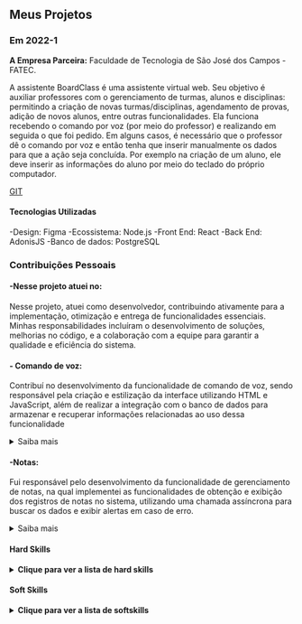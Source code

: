 
## Meus Projetos

### Em 2022-1
**A Empresa Parceira:**  Faculdade de Tecnologia de São José dos Campos - FATEC.

A assistente BoardClass é uma assistente virtual web. Seu objetivo é auxiliar professores com o gerenciamento de turmas, alunos e disciplinas: permitindo a criação de novas turmas/disciplinas, agendamento de provas, adição de novos alunos, entre outras funcionalidades.
Ela funciona recebendo o comando por voz (por meio do professor) e realizando em seguida o que foi pedido. Em alguns casos, é necessário que o professor dê o comando por voz e então tenha que inserir manualmente os dados para que a ação seja concluída. Por exemplo na criação de um aluno, ele deve inserir as informações do aluno por meio do teclado do próprio computador.


[GIT](https://github.com/joaovtmarques/assistente_virtual_boardclass)

#### Tecnologias Utilizadas

-Design: Figma
-Ecossistema: Node.js
-Front End: React
-Back End: AdonisJS
-Banco de dados: PostgreSQL

### Contribuições Pessoais

#### -Nesse projeto atuei no:

Nesse projeto, atuei como desenvolvedor, contribuindo ativamente para a implementação, otimização e entrega de funcionalidades essenciais. Minhas responsabilidades incluíram o desenvolvimento de soluções, melhorias no código, e a colaboração com a equipe para garantir a qualidade e eficiência do sistema.


#### - Comando de voz:
Contribuí no desenvolvimento da funcionalidade de comando de voz, sendo responsável pela criação e estilização da interface utilizando HTML e JavaScript, além de realizar a integração com o banco de dados para armazenar e recuperar informações relacionadas ao uso dessa funcionalidade

<details>  
<summary> Saiba mais </summary>

  ![Captura de tela 2024-05-26 175302](https://github.com/lucianonps/bertoti/blob/main/portifolio-bd/1sem/co-api.png)

A imagem acima mostra a tela de comando de voz, que contém um botão para iniciar o reconhecimento de voz. A partir dos comandos falados, o sistema é capaz de realizar ações específicas, como redirecionar o usuário para a tela correspondente ao comando e transcrever todo o conteúdo falado, exibindo-o na interface em tempo real

##
```js
<children>
window.addEventListener('DOMContentLoaded', function() {
            var speakBtn = document.querySelector('#speakBtn');
            var resultSpeaker = document.querySelector('#resultSpeak');
            // testa se o navegador suporta o reconhecimento de voz
            if (window.SpeechRecognition || window.webkitSpeechRecognition) {
                // captura a voz
                var SpeechRecognition = SpeechRecognition || webkitSpeechRecognition;
                var recognition = new SpeechRecognition();
                // inicia reconhecimento
                speakBtn.addEventListener('click', function(evt) {
                    recognition.start();
                }, false);
                // resultado do reconhecimento
                recognition.addEventListener('result', function(evt) {
                    var resultSpeak = evt.results[0][0].transcript;
                    console.log(resultSpeak);
                    resultSpeaker.innerHTML = resultSpeak;
                    if (resultSpeak.match(/buscar por/)) {
                        resultSpeaker.innerHTML = 'Redirecionando...';
                        setTimeout(function() {
                            var resultado = resultSpeak.split('buscar por');
                            window.location.href = 'https://www.google.com.br/search?q=' + resultado[1];
                        }, 2000);
                    }
                    // window.location.href = 'http://' + result;
                }, false);
            } else {
                alert('Este navegador não suporta esta funcionalidade ainda!');
            }
        }, false);
 </children>
```

Ao clicar no botão associado, o reconhecimento de voz é iniciado, capturando o comando falado pelo usuário. A função processa o comando reconhecido, exibindo o texto capturado na tela e verificando se ele contém a palavra-chave "buscar por". Caso a palavra-chave seja detectada, o sistema redireciona o usuário para uma busca no Google com base no termo informado. Se o navegador não oferecer suporte ao reconhecimento de voz, uma mensagem alerta o usuário sobre a incompatibilidade.

```html
<children>
<html lang="pt-br">
<head>
    <meta charset="UTF-8">
    <meta name="viewport" content="width=device-width, initial-scale=1.0">
    <title>Speech Recognition App</title>
    <!-- BOOTSTRAP -->
    <link rel="stylesheet" href="https://maxcdn.bootstrapcdn.com/bootstrap/3.3.6/css/bootstrap.min.css">
</head>
<body>
    <div class="container">
        <div class="row">
            <div class="col-sm-12">
                <p>fale e vai aparecer na tela </p>
                <p>É necessário ter um microfone.</p>
            </div>
        </div>
        <button class="btn btn-success btn-lg" id="speakBtn">Falar</button>
        <div id="resultSpeak">Retorno</div>
    </div>
 </children>
```
Implementei uma interface para captura de comandos de voz, utilizando HTML e Bootstrap para criar um layout responsivo e intuitivo. A funcionalidade inclui um botão que inicia o reconhecimento de voz e uma área de exibição dinâmica para mostrar o texto transcrito em tempo real.

</details>



#### -Notas: 
Fui responsável pelo desenvolvimento da funcionalidade de gerenciamento de notas, na qual implementei as funcionalidades de obtenção e exibição dos registros de notas no sistema, utilizando uma chamada assíncrona para buscar os dados e exibir alertas em caso de erro.

<details>  
<summary> Saiba mais </summary>
  
##
```js
export const Note = () => {
  const [notes, setNotes] = useState([]);
  const [alert, setAlert] = useState({
    type: "warning",
    text: "alert message",
    show: false,
  });

  useEffect(() => {
    const getNotes = async () => {
      try {
        const notes = await api.get("notes", {});

        setNotes(notes.data.notes);
      } catch (e) {
        onShowAlert("warning", 12);
      }
    };

    getNotes();
  }, []);

  function onCloseAlert(help) {
    setAlert({
      type: "",
      text: "",
      show: false,
    });
  }

  function onShowAlert(type, index) {
    setAlert({
      type: type,
      text: Globals.messages[index].message,
      show: true,
    });
  }

```
A função Note() é responsável por gerenciar a exibição e manipulação das notas no sistema. Ela realiza uma consulta à API para obter as notas, que são então armazenadas no estado notes e exibidas na interface. Caso ocorra algum erro durante a obtenção das notas, um alerta é exibido ao usuário com uma mensagem informando sobre o problema. A funcionalidade permite que as notas sejam carregadas dinamicamente e fornece feedback ao usuário em caso de falhas na operação

##

</details>

#### Hard Skills
<details>
  <summary><b>Clique para ver a lista de hard skills</b></summary>
  <br>
  <table align="center">
    <tr>
      <th width="300px">Tecnologia/Metodologia</th>
      <th width="300px">Classificação</th>
    </tr>
    <tr>
      <td>Node.js</td>
      <td>★★★★★★★★☆☆</td>
    </tr>
    <tr>
      <td>React</td>
      <td>★★★★★★★★☆☆</td>
    </tr>
    <tr>
      <td>AdonisJS</td>
      <td>★★★★★★★☆☆☆</td>
    </tr>
    <tr>
      <td>PostgreSQL</td>
      <td>★★★★★★☆☆☆☆</td>
    </tr>
    <tr>
      <td>FIGMA</td>
      <td>★★★★★★★★★☆</td>
    </tr>
  </table>
</details>

#### Soft Skills
<details>
  <summary><b>Clique para ver a lista de softskills</b></summary>
  <br>
  <table align="center">
    <tr>
      <th width="300px">Tecnologia/Metodologia</th>
      <th width="300px">Classificação</th>
    </tr>
    <tr>
      <td>Comunicação</td>
      <td>★★★★★★☆☆☆☆</td>
    </tr>
    <tr>
      <td>Responsabilidade</td>
      <td>★★★★★★★★☆☆</td>
    </tr>
    <tr>
      <td>Trabalho em Equipe</td>
      <td>★★★★★★★☆☆☆</td>
    </tr>
    <tr>
      <td>Resolução de Problemas</td>
      <td>★★★★★★☆☆☆☆</td>
    </tr>
    
  </table>
</details>
